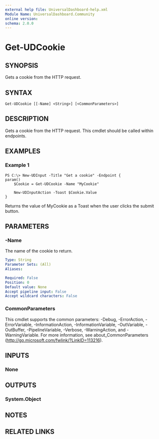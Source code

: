```yaml
---
external help file: UniversalDashboard-help.xml
Module Name: UniversalDashboard.Community
online version:
schema: 2.0.0
---
```


# Get-UDCookie

## SYNOPSIS
Gets a cookie from the HTTP request. 

## SYNTAX

```
Get-UDCookie [[-Name] <String>] [<CommonParameters>]
```

## DESCRIPTION
Gets a cookie from the HTTP request. This cmdlet should be called within endpoints.

## EXAMPLES

### Example 1
```
PS C:\> New-UDInput -Title "Get a cookie" -Endpoint {
param()
	$Cookie = Get-UDCookie -Name "MyCookie"

	New-UDInputAction -Toast $Cookie.Value
}
```

Returns the value of MyCookie as a Toast when the user clicks the submit button. 

## PARAMETERS

### -Name
The name of the cookie to return.

```yaml
Type: String
Parameter Sets: (All)
Aliases:

Required: False
Position: 0
Default value: None
Accept pipeline input: False
Accept wildcard characters: False
```

### CommonParameters
This cmdlet supports the common parameters: -Debug, -ErrorAction, -ErrorVariable, -InformationAction, -InformationVariable, -OutVariable, -OutBuffer, -PipelineVariable, -Verbose, -WarningAction, and -WarningVariable. For more information, see about_CommonParameters (http://go.microsoft.com/fwlink/?LinkID=113216).

## INPUTS

### None

## OUTPUTS

### System.Object

## NOTES

## RELATED LINKS
